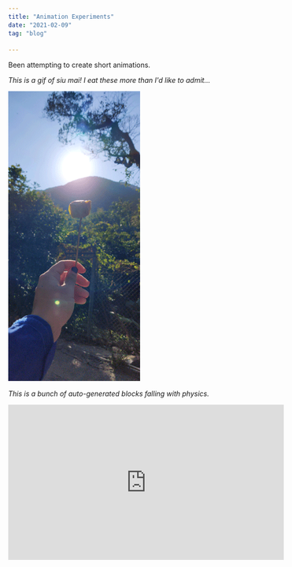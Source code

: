 ```yaml
---
title: "Animation Experiments"
date: "2021-02-09"
tag: "blog"

---
```


Been attempting to create short animations.  

*This is a gif of siu mai! I eat these more than I'd like to admit...*

![Siumai Gif](https://raw.githubusercontent.com/emmaqbrown/emma-site/main/src/img/siumai_moving_web.gif)

*This is a bunch of auto-generated blocks falling with physics.*
<iframe width="560" height="315" src="https://www.youtube.com/embed/UmIpnVLj-D8" frameborder="0" allow="accelerometer; autoplay; clipboard-write; encrypted-media; gyroscope; picture-in-picture" allowfullscreen></iframe>